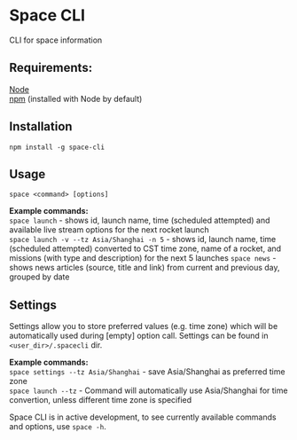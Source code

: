 # Space CLI

CLI for space information

## Requirements:  
[Node](https://nodejs.org/en/)  
[npm](https://docs.npmjs.com/getting-started/installing-node) (installed with Node by default)  

## Installation  
```
npm install -g space-cli
```

## Usage  
```
space <command> [options]
```

**Example commands:**  
`space launch` - shows id, launch name, time (scheduled attempted) and available live stream options for the next rocket launch  
`space launch -v --tz Asia/Shanghai -n 5` - shows id, launch name, time (scheduled attempted) converted to CST time zone, name of a rocket, and missions (with type and description) for the next 5 launches
`space news` - shows news articles (source, title and link) from current and previous day, grouped by date

## Settings  
Settings allow you to store preferred values (e.g. time zone) which will be automatically used during [empty] option call. Settings can be found in `<user_dir>/.spacecli` dir.

**Example commands:**  
`space settings --tz Asia/Shanghai` - save Asia/Shanghai as preferred time zone  
`space launch --tz` - Command will automatically use Asia/Shanghai for time convertion, unless different time zone is specified

Space CLI is in active development, to see currently available commands and options, use `space -h`.
